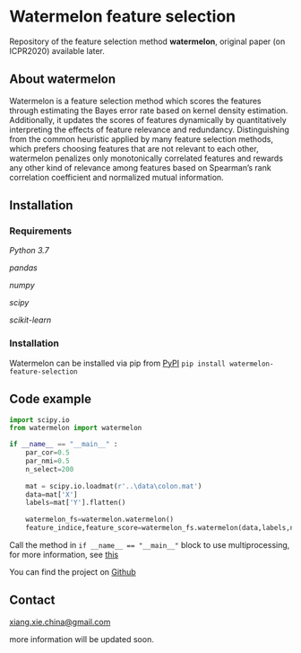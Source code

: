 # Watermelon feature selection

Repository of the feature selection method **watermelon**, original paper (on ICPR2020) available later.

## About watermelon
Watermelon is a feature selection method which scores the features through estimating the Bayes error rate based on kernel density estimation. Additionally, it updates the scores of features dynamically by quantitatively interpreting the effects of feature relevance and redundancy. Distinguishing from the common heuristic applied by many feature selection methods, which prefers choosing features that are not relevant to each other, watermelon penalizes only monotonically correlated features and rewards any other kind of relevance among features based on Spearman’s rank correlation coefficient and normalized mutual information.

## Installation
### Requirements
*Python 3.7*

*pandas*

*numpy*

*scipy*

*scikit-learn*

### Installation
Watermelon can be installed via pip from [PyPI](https://pypi.org/project/watermelon-feature-selection/)
```pip install watermelon-feature-selection```

## Code example

```python
import scipy.io
from watermelon import watermelon

if __name__ == "__main__" :           
    par_cor=0.5
    par_nmi=0.5
    n_select=200
    
    mat = scipy.io.loadmat(r'..\data\colon.mat')
    data=mat['X']
    labels=mat['Y'].flatten()
        
    watermelon_fs=watermelon.watermelon()
    feature_indice,feature_score=watermelon_fs.watermelon(data,labels,n_select,par_cor,par_nmi)
```

Call the method in `if __name__ == "__main__"` block to use multiprocessing, for more information, see [this](https://docs.python.org/3/library/multiprocessing.html#multiprocessing-programming)


You can find the project on [Github](https://github.com/Tzutori/watermelon-feature-selection)

## Contact
xiang.xie.china@gmail.com

more information will be updated soon.